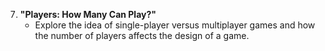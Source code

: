 7. **"Players: How Many Can Play?"**
   - Explore the idea of single-player versus multiplayer games and how the number of players affects the design of a game.